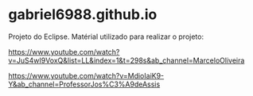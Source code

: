 # gabriel6988.github.io
Projeto do Eclipse.
Matérial utilizado para realizar o projeto:

https://www.youtube.com/watch?v=JuS4wI9VoxQ&list=LL&index=1&t=298s&ab_channel=MarceloOliveira

https://www.youtube.com/watch?v=MdioIaiK9-Y&ab_channel=ProfessorJos%C3%A9deAssis

